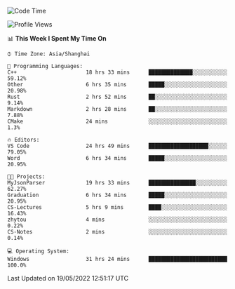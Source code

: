 <!--START_SECTION:waka-->
![Code Time](http://img.shields.io/badge/Code%20Time-32%20hrs%204%20mins-blue)

![Profile Views](http://img.shields.io/badge/Profile%20Views-81-blue)

📊 **This Week I Spent My Time On** 

```text
⌚︎ Time Zone: Asia/Shanghai

💬 Programming Languages: 
C++                      18 hrs 33 mins      ██████████████░░░░░░░░░░░   59.12% 
Other                    6 hrs 35 mins       █████░░░░░░░░░░░░░░░░░░░░   20.98% 
Rust                     2 hrs 52 mins       ██░░░░░░░░░░░░░░░░░░░░░░░   9.14% 
Markdown                 2 hrs 28 mins       ██░░░░░░░░░░░░░░░░░░░░░░░   7.88% 
CMake                    24 mins             ░░░░░░░░░░░░░░░░░░░░░░░░░   1.3%

🔥 Editors: 
VS Code                  24 hrs 49 mins      ███████████████████░░░░░░   79.05% 
Word                     6 hrs 34 mins       █████░░░░░░░░░░░░░░░░░░░░   20.95%

🐱‍💻 Projects: 
MyJsonParser             19 hrs 33 mins      ███████████████░░░░░░░░░░   62.27% 
Graduation               6 hrs 34 mins       █████░░░░░░░░░░░░░░░░░░░░   20.95% 
CS-Lectures              5 hrs 9 mins        ████░░░░░░░░░░░░░░░░░░░░░   16.43% 
zhytou                   4 mins              ░░░░░░░░░░░░░░░░░░░░░░░░░   0.22% 
CS-Notes                 2 mins              ░░░░░░░░░░░░░░░░░░░░░░░░░   0.14%

💻 Operating System: 
Windows                  31 hrs 24 mins      █████████████████████████   100.0%

```


 Last Updated on 19/05/2022 12:51:17 UTC
<!--END_SECTION:waka-->